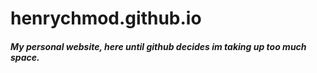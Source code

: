 # henrychmod.github.io

##### My personal website, here until github decides im taking up too much space.
